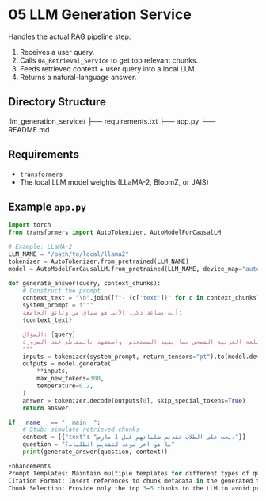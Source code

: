 # 05 LLM Generation Service

Handles the actual RAG pipeline step:
1. Receives a user query.
2. Calls `04_Retrieval_Service` to get top relevant chunks.
3. Feeds retrieved context + user query into a local LLM.
4. Returns a natural-language answer.

## Directory Structure

llm_generation_service/ ├── requirements.txt ├── app.py └── README.md


## Requirements

- `transformers`
- The local LLM model weights (LLaMA-2, BloomZ, or JAIS)

## Example `app.py`

```python
import torch
from transformers import AutoTokenizer, AutoModelForCausalLM

# Example: LLaMA-2
LLM_NAME = "/path/to/local/llama2" 
tokenizer = AutoTokenizer.from_pretrained(LLM_NAME)
model = AutoModelForCausalLM.from_pretrained(LLM_NAME, device_map="auto")

def generate_answer(query, context_chunks):
    # Construct the prompt
    context_text = "\n".join([f"- {c['text']}" for c in context_chunks])
    system_prompt = f"""
    أنت مساعد ذكي. الآتي هو سياق من وثائق الجامعة:
    {context_text}

    السؤال: {query}
    أجب باللغة العربية الفصحى بما يفيد المستخدم، واستشهد بالمقاطع عند الضرورة.
    """
    inputs = tokenizer(system_prompt, return_tensors="pt").to(model.device)
    outputs = model.generate(
        **inputs,
        max_new_tokens=300,
        temperature=0.2,
    )
    answer = tokenizer.decode(outputs[0], skip_special_tokens=True)
    return answer

if __name__ == "__main__":
    # Stub: simulate retrieved chunks
    context = [{"text": "يجب على الطلاب تقديم طلباتهم قبل 1 مارس."}]
    question = "ما هو آخر موعد لتقديم الطلبات؟"
    print(generate_answer(question, context))

Enhancements
Prompt Templates: Maintain multiple templates for different types of questions (policy, factual, summary).
Citation Format: Insert references to chunk metadata in the generated text.
Chunk Selection: Provide only the top 3–5 chunks to the LLM to avoid prompt overload.

